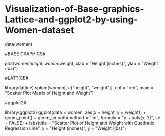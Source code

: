 # Visualization-of-Base-graphics-Lattice-and-ggplot2-by-using-Women-dataset
data(women)

#BASE GRAPHICS#

plot(women$height, women$weight,
     xlab = "Height (inches)",
     ylab = "Weight (lbs)")

#LATTICE#

library(lattice)
splom(women[, c("height", "weight")], col = "red",
      main = "Scatter Plot Matrix of Height and Weight")


#ggplot2#

library(ggplot2)
ggplot(data = women, aes(x = height, y = weight)) +
  geom_point() +
  geom_smooth(method = "lm", formula = "y ~ poly(x, 2)", se = FALSE) +
  labs(title = "Scatter Plot of Height and Weight with Quadratic Regression Line",
       x = "Height (inches)", y = "Weight (lbs)")
